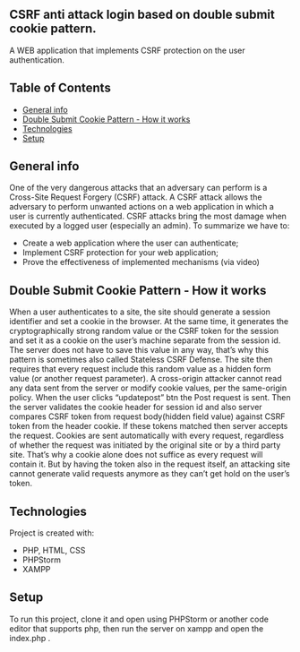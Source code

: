 ## CSRF anti attack login based on double submit cookie pattern.

A WEB application that implements CSRF protection on the user authentication.

## Table of Contents
* [General info](#general-info)
* [Double Submit Cookie Pattern - How it works](#double-submit-cookie-pattern---how-it-works)
* [Technologies](#technologies)
* [Setup](#setup)
## General info
One of the very dangerous attacks that an adversary can perform is a Cross-Site Request Forgery (CSRF) attack. A CSRF attack allows the adversary to perform unwanted actions on
a web application in which a user is currently authenticated. CSRF attacks bring the most damage when executed by a logged user (especially an admin). To summarize we have to:
* Create a web application where the user can authenticate;
* Implement CSRF protection for your web application;
* Prove the effectiveness of implemented mechanisms (via video)
## Double Submit Cookie Pattern - How it works
When a user authenticates to a site, the site should generate a session identifier and set a cookie in the browser. At the same time, it generates the cryptographically strong random value or the CSRF token for the session and set it as a cookie on the user’s machine separate from the session id. The server does not have to save this value in any way, that’s why this pattern is sometimes also called Stateless CSRF Defense.
The site then requires that every request include this random value as a hidden form value (or another request parameter). A cross-origin attacker cannot read any data sent from the server or modify cookie values, per the same-origin policy.
When the user clicks “updatepost” btn the Post request is sent. Then the server validates the cookie header for session id and also server compares CSRF token from request body(hidden field value) against CSRF token from the header cookie. If these tokens matched then server accepts the request.
Cookies are sent automatically with every request, regardless of whether the request was initiated by the original site or by a third party site. That’s why a cookie alone does not suffice as every request will contain it.
But by having the token also in the request itself, an attacking site cannot generate valid requests anymore as they can’t get hold on the user’s token. 
## Technologies
Project is created with:
* PHP, HTML, CSS
* PHPStorm
* XAMPP 
## Setup
To run this project, clone it and open using PHPStorm or another code editor that supports php, then run the server on xampp and open the index.php .

